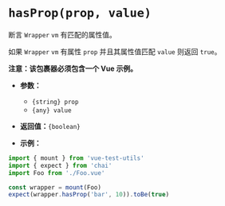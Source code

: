 # `hasProp(prop, value)`

断言 `Wrapper` `vm` 有匹配的属性值。

如果 `Wrapper` `vm` 有属性 `prop` 并且其属性值匹配 `value` 则返回 `true`。

**注意：该包裹器必须包含一个 Vue 示例。**

- **参数：**
  - `{string} prop`
  - `{any} value`

- **返回值：**`{boolean}`

- **示例：**

```js
import { mount } from 'vue-test-utils'
import { expect } from 'chai'
import Foo from './Foo.vue'

const wrapper = mount(Foo)
expect(wrapper.hasProp('bar', 10)).toBe(true)
```
